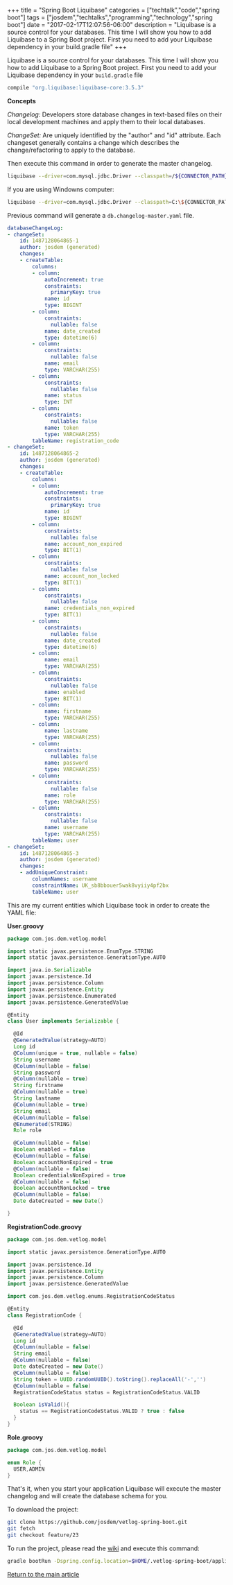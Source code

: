+++
title = "Spring Boot Liquibase"
categories = ["techtalk","code","spring boot"]
tags = ["josdem","techtalks","programming","technology","spring boot"]
date = "2017-02-17T12:07:56-06:00"
description = "Liquibase is a source control for your databases. This time I will show you how to add Liquibase to a Spring Boot project. First you need to add your Liquibase dependency in your build.gradle file"
+++

Liquibase is a source control for your databases. This time I will show you how to add Liquibase to a Spring Boot project. First you need to add your Liquibase dependency in your `build.gradle` file

```groovy
compile "org.liquibase:liquibase-core:3.5.3"
```

**Concepts**

*Changelog:* Developers store database changes in text-based files on their local development machines and apply them to their local databases.

*ChangeSet:* Are uniquely identified by the "author" and "id" attribute. Each changeset generally contains a change which describes the change/refactoring to apply to the database.

Then execute this command in order to generate the master changelog.

```bash
liquibase --driver=com.mysql.jdbc.Driver --classpath=/${CONNECTOR_PATH}/mysql-connector-java-5.1.34.jar --changeLogFile=${PROJECT_PATH}/src/main/resources/db/changelog/db.changelog-master.yaml --url=jdbc:mysql://localhost:3306/db_name --username=username --password=password generateChangeLog
```

If you are using Windowns computer:

```bash
liquibase --driver=com.mysql.jdbc.Driver --classpath=C:\${CONNECTOR_PATH}\mysql-connector-java-5.1.34.jar --changeLogFile=C:\${PROJECT_PATH}\db\changelog\db.changelog-master.yaml --url=jdbc:mysql://localhost:3306/db_name --username=username--password=password generateChangeLog
```

Previous command will generate a `db.changelog-master.yaml` file.

```yaml
databaseChangeLog:
- changeSet:
    id: 1487128064865-1
    author: josdem (generated)
    changes:
    - createTable:
        columns:
        - column:
            autoIncrement: true
            constraints:
              primaryKey: true
            name: id
            type: BIGINT
        - column:
            constraints:
              nullable: false
            name: date_created
            type: datetime(6)
        - column:
            constraints:
              nullable: false
            name: email
            type: VARCHAR(255)
        - column:
            constraints:
              nullable: false
            name: status
            type: INT
        - column:
            constraints:
              nullable: false
            name: token
            type: VARCHAR(255)
        tableName: registration_code
- changeSet:
    id: 1487128064865-2
    author: josdem (generated)
    changes:
    - createTable:
        columns:
        - column:
            autoIncrement: true
            constraints:
              primaryKey: true
            name: id
            type: BIGINT
        - column:
            constraints:
              nullable: false
            name: account_non_expired
            type: BIT(1)
        - column:
            constraints:
              nullable: false
            name: account_non_locked
            type: BIT(1)
        - column:
            constraints:
              nullable: false
            name: credentials_non_expired
            type: BIT(1)
        - column:
            constraints:
              nullable: false
            name: date_created
            type: datetime(6)
        - column:
            name: email
            type: VARCHAR(255)
        - column:
            constraints:
              nullable: false
            name: enabled
            type: BIT(1)
        - column:
            name: firstname
            type: VARCHAR(255)
        - column:
            name: lastname
            type: VARCHAR(255)
        - column:
            constraints:
              nullable: false
            name: password
            type: VARCHAR(255)
        - column:
            constraints:
              nullable: false
            name: role
            type: VARCHAR(255)
        - column:
            constraints:
              nullable: false
            name: username
            type: VARCHAR(255)
        tableName: user
- changeSet:
    id: 1487128064865-3
    author: josdem (generated)
    changes:
    - addUniqueConstraint:
        columnNames: username
        constraintName: UK_sb8bbouer5wak8vyiiy4pf2bx
        tableName: user

```

This are my current entities which Liquibase took in order to create the YAML file:

**User.groovy**

```groovy
package com.jos.dem.vetlog.model

import static javax.persistence.EnumType.STRING
import static javax.persistence.GenerationType.AUTO

import java.io.Serializable
import javax.persistence.Id
import javax.persistence.Column
import javax.persistence.Entity
import javax.persistence.Enumerated
import javax.persistence.GeneratedValue

@Entity
class User implements Serializable {

  @Id
  @GeneratedValue(strategy=AUTO)
  Long id
  @Column(unique = true, nullable = false)
  String username
  @Column(nullable = false)
  String password
  @Column(nullable = true)
  String firstname
  @Column(nullable = true)
  String lastname
  @Column(nullable = true)
  String email
  @Column(nullable = false)
  @Enumerated(STRING)
  Role role

  @Column(nullable = false)
  Boolean enabled = false
  @Column(nullable = false)
  Boolean accountNonExpired = true
  @Column(nullable = false)
  Boolean credentialsNonExpired = true
  @Column(nullable = false)
  Boolean accountNonLocked = true
  @Column(nullable = false)
  Date dateCreated = new Date()

}
```

**RegistrationCode.groovy**

```groovy
package com.jos.dem.vetlog.model

import static javax.persistence.GenerationType.AUTO

import javax.persistence.Id
import javax.persistence.Entity
import javax.persistence.Column
import javax.persistence.GeneratedValue

import com.jos.dem.vetlog.enums.RegistrationCodeStatus

@Entity
class RegistrationCode {

  @Id
  @GeneratedValue(strategy=AUTO)
  Long id
  @Column(nullable = false)
  String email
  @Column(nullable = false)
  Date dateCreated = new Date()
  @Column(nullable = false)
  String token = UUID.randomUUID().toString().replaceAll('-','')
  @Column(nullable = false)
  RegistrationCodeStatus status = RegistrationCodeStatus.VALID

  Boolean isValid(){
    status == RegistrationCodeStatus.VALID ? true : false
  }
}
```

**Role.groovy**

```groovy
package com.jos.dem.vetlog.model

enum Role {
  USER,ADMIN
}
```

That's it, when you start your application Liquibase will execute the master changelog and will create the database schema for you.


To download the project:

```bash
git clone https://github.com/josdem/vetlog-spring-boot.git
git fetch
git checkout feature/23
```

To run the project, please read the [wiki](https://github.com/josdem/vetlog-spring-boot/wiki/YAML%20File) and execute this command:

```bash
gradle bootRun -Dspring.config.location=$HOME/.vetlog-spring-boot/application-development.yml
```


[Return to the main article](/techtalk/spring#Spring_Boot)
